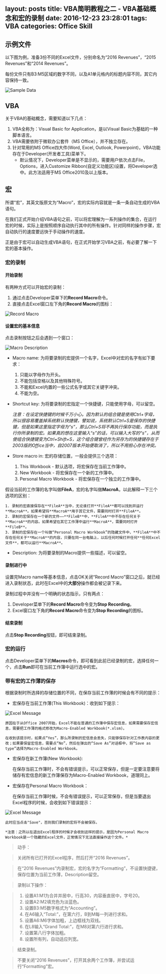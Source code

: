 layout: posts
title: VBA简明教程之二 - VBA基础概念和宏的录制
date: 2016-12-23 23:28:01
tags: VBA
categories: Office Skill
---

## 示例文件
 
以下图为例，准备3份不同的Excel文件，分别命名为“2016 Revenues”，“2015 Revenues”和“2014 Revenues”。
 
每份文件只有B3:M5区域的数字不同，以及A1单元格内的标题内容不同，其它内容保持一致。

<!--more-->

![Sample Data](/images/sample-data.png)
 
## VBA
 
关于VBA的基础概念，需要知道以下几点：
 
1. VBA全称为：Visual Basic for Application，是以Visual Basic为基础的一种脚本语言。
2. VBA需要依附于微软办公套件（MS Office），并不独立存在。
3. 针对常用的MS Office四大件(Word, Excel, Outlook, Powerpoint)，VBA功能存在于Developer(开发者工具)菜单下。
	- 默认情况下，Developer菜单是不显示的，需要用户依次点击File，Options，进入Customize Ribbon(自定义功能区)设置，将Developer选中。此方法适用于MS Office2010及以上版本。
 
## 宏
 
所谓“宏”，其英文版原文为“Macro”，宏的实际内容就是一条一条自动生成的VBA语句。

在我们正式开始介绍VBA语句之前，可以将宏理解为一系列操作的集合，在运行宏的时候，实际上是按照顺序自动执行其中的所有操作。针对同样的操作步骤，宏自动执行的速度要远快于手动操作的速度。

正是由于宏可以自动生成VBA语句，在正式开始学习VBA之前，有必要了解一下宏的基本操作。

### 宏的录制
 
#### 开始录制
 
有两种方式可以开始宏的录制：
 
1. 通过点击Developer菜单下的**Record Macro**命令。
2. 直接点击Excel窗口左下角的**Record Macro**的图标：

![Record Macro](/images/record-macro.png)
 
#### 设置宏的基本信息
 
点击录制按钮之后会遇到一个窗口：
 
![Macro Description](/images/macro-description.png)
 
- Macro name: 为将要录制的宏提供一个名字，Excel中对宏的名字有如下要求：
	1. 只能以字母作为开头。
	2. 不能包括空格以及其他特殊符号。
	3. 不能和Excel内置的一些公式名字或其它关键字冲突。
	4. 不能为空。
               
- Shortcut key: 为将要录制的宏指定一个快捷键，只能使用字母，可以留空。

	*注意：在设定快捷键的时候千万小心。因为默认的组合键是使用Ctrl+字母，所以很容易覆盖掉系统默认快捷键，譬如说，系统默认Ctrl+S是保存的快捷键，但是如果这里指定字母为“s”，那么Ctrl+S将不再执行保存功能，而是执行你所录制的宏。如果真的想在这里输入“s”的话，可以输入大写的“s”，从而使组合快捷键变为Ctrl+Shift+S，这个组合键曾经作为另存为的快捷键存在于2003版的Office当中，自2007版本开始便取消了，所以不用担心存在冲突。*
 
- Store macro in: 宏的存储位置，一般会提供三个选项：
	1. This Workbook - 默认选项，将宏保存在当前工作簿中。
	2. New Workbook - 将宏保存在一个新的工作簿中。
	3. Personal Macro Workbook - 将宏保存在一个独立的工作簿中。

假设当前的工作簿的名字叫做**FileA**，宏的名字叫做**MacroA**，以此解释一下三个选项的区别：

    1. 录制的宏直接保存在**FileA**当中，无论谁打开**FileA**都可以找到并运行**MacroA**。如果希望将**MacroA**用于其它文件，需要同时打开**FileA**。
    2. 录制的宏保存在一个新的文件——**FileB**中，**FileA**中不存在任何关于**MacroA**的内容。如果希望在其它工作薄中运行**MacroA**，需要同时打开**FileB**。
    3. 录制的宏保存在一个叫做“Personal Macro Workbook”的隐藏文件中，**FileA**中不存在任何关于**MacroA**的内容，只要在同一台电脑上，以后任何时候打开任何**任何Excel文件**，都可以运行**MacroA**。
               
- Description: 为将要录制的Macro提供一些描述，可以留空。

#### 录制进行中
 
设置完Macro name等基本信息，点击OK关闭“Record Macro”窗口之后，就已经进入录制状态，此时在Excel中的**大部分**操作都会被记录下来。
 
录制过程中并没有一个明确的状态指示，只有两点：
 
1. Developer菜单下的**Record Macro**命令变为**Stop Recording**。
2. Excel窗口左下角的**Record Macro**命令变为**Stop Recording**的图标。
 
#### 结束录制
 
点击**Stop Recording**按钮，即可结束录制。
 
### 宏的运行
 
点击Developer菜单下的**Macros**命令，即可看到此前已经录制的宏，选择任何一个，点击**Run**即可在当前工作簿中运行选中的宏。
 
### 带有宏的工作薄的保存
 
根据录制时所选择的存储位置的不同，在保存当前工作薄的时候会有不同的提示：
 
 - 宏保存在当前工作薄(This Workbook)：收到如下提示：

![Excel Message](/images/save-macro-warning.png)

	原因在于从Office 2007开始，Excel不能在普通的工作簿中保存宏信息，如果需要保存宏信息，需要把工作薄的格式修改为Macro-Enabled Workbook(*.xlsm)。

	在收到该提示时，如果点“Yes”，那么所录制的宏信息会丢失，只能够保存针对工作表内容的更改；如果要保留宏信息，需要点“No”，然后在弹出的“Save As”对话框中，将“Save as type”选择为Macro-Enabled Workbook。

 - 宏保存在新工作簿(New Workbook):

	在保存当前工作簿时，不会有错误提示，可以正常保存，但是一定要注意要将储存有宏信息的新工作簿保存为Macro-Enabled Workbook，道理同上。

 - 宏保存在Personal Macro Workbook：

 	在保存当前工作簿时候，不会有错误提示，可以正常保存，但是当要退出Excel程序的时候，会收到如下错误提示：

 ![Excel Message](/images/save-personal-macro-book.png)

 	此时应当点击"Save"，否则我们录制的宏将不会被保存。

 	*注意：之所以在退出Excel程序的时候才会收到这样的提示，是因为Personal Macro Workbook是一个隐藏的Excel文件，正常情况下无法直接操作这个文件。*
               
>动手：

>关闭所有已打开的Excel程序，然后打开“2016 Revenues”。

>在“2016 Revenues”内录制宏，宏的名字为“Formatting”，不设置快捷键，保存位置为当前工作薄，Description留空。

>录制以下操作：

>1. 设置A1:M1为合并并居中，行高30，内容垂直居中，字号20。
>2. 设置A2:M2填充色为淡蓝色。
>3. 设置B3:M5数字格式为“Accounting”。
>4. 在A6输入“Total:”，在第六行，B到M每一列进行求和。
>5. 设置A6:M6字体加粗，上边框线为双线。
>6. 在L8输入“Grand Total:”，在M8对第六行进行求和。
>7. 设置第八行字体加粗。
>8. 设置所有列，自动适应列宽。

>结束录制。

>不要关闭“2016 Revenues”，打开其余两个工作簿，并尝试运行“Formatting”宏。
